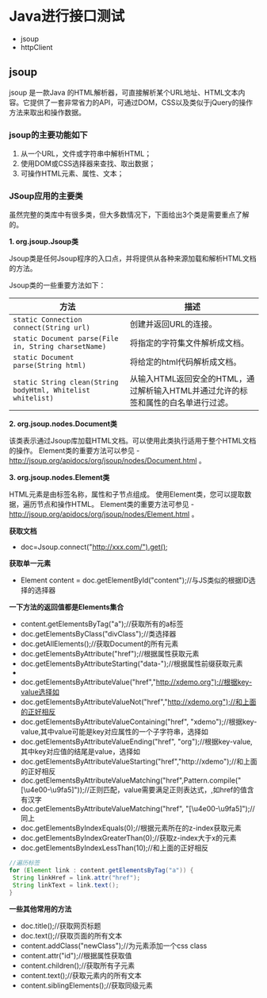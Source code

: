 # Java进行接口测试
- jsoup
- httpClient

## jsoup
jsoup 是一款Java 的HTML解析器，可直接解析某个URL地址、HTML文本内容。它提供了一套非常省力的API，可通过DOM，CSS以及类似于jQuery的操作方法来取出和操作数据。

### jsoup的主要功能如下
1. 从一个URL，文件或字符串中解析HTML；
2. 使用DOM或CSS选择器来查找、取出数据；
3. 可操作HTML元素、属性、文本；

### JSoup应用的主要类
虽然完整的类库中有很多类，但大多数情况下，下面给出3个类是需要重点了解的。

**1. org.jsoup.Jsoup类**

Jsoup类是任何Jsoup程序的入口点，并将提供从各种来源加载和解析HTML文档的方法。

Jsoup类的一些重要方法如下：
<table>
<thead>
<tr>
<th>方法</th>
<th>描述</th>
</tr>
</thead>
<tbody>
<tr>
<td><code>static Connection connect(String url)</code></td>
<td>创建并返回URL的连接。</td>
</tr>
<tr>
<td><code>static Document parse(File in, String charsetName)</code></td>
<td>将指定的字符集文件解析成文档。</td>
</tr>
<tr>
<td><code>static Document parse(String html)</code></td>
<td>将给定的html代码解析成文档。</td>
</tr>
<tr>
<td><code>static String clean(String bodyHtml, Whitelist whitelist)</code></td>
<td>从输入HTML返回安全的HTML，通过解析输入HTML并通过允许的标签和属性的白名单进行过滤。</td>
</tr>
</tbody>
</table>

**2. org.jsoup.nodes.Document类**

该类表示通过Jsoup库加载HTML文档。可以使用此类执行适用于整个HTML文档的操作。
Element类的重要方法可以参见 - http://jsoup.org/apidocs/org/jsoup/nodes/Document.html 。

**3. org.jsoup.nodes.Element类**

HTML元素是由标签名称，属性和子节点组成。 使用Element类，您可以提取数据，遍历节点和操作HTML。
Element类的重要方法可参见 - http://jsoup.org/apidocs/org/jsoup/nodes/Element.html 。

**获取文档**
- doc=Jsoup.connect("http://xxx.com/").get();
 
**获取单一元素**
- Element content = doc.getElementById("content");//与JS类似的根据ID选择的选择器<div id="content"></div>
 
**一下方法的返回值都是Elements集合**
- content.getElementsByTag("a");//获取所有的a标签<a href="#"></a>
- doc.getElementsByClass("divClass");//类选择器<div></div>
- doc.getAllElements();//获取Document的所有元素
- doc.getElementsByAttribute("href");//根据属性获取元素<a href="#"></a>
- doc.getElementsByAttributeStarting("data-");//根据属性前缀获取元素 <li data-name="Peter Liu" data-city="ShangHai" data-lang="CSharp" data-food="apple">
- doc.getElementsByAttributeValue("href","http://xdemo.org");//根据key-value选择如<a href="http://xdemo.org"></a>
- doc.getElementsByAttributeValueNot("href","http://xdemo.org");//和上面的正好相反
- doc.getElementsByAttributeValueContaining("href", "xdemo");//根据key-value,其中value可能是key对应属性的一个子字符串，选择如<a href="http://xdemo.org"></a>
- doc.getElementsByAttributeValueEnding("href", "org");//根据key-value,其中key对应值的结尾是value，选择如<a href="http://xdemo.org"></a>
- doc.getElementsByAttributeValueStarting("href","http://xdemo");//和上面的正好相反
- doc.getElementsByAttributeValueMatching("href",Pattern.compile("[\u4e00-\u9fa5]"));//正则匹配，value需要满足正则表达式，<a href="http://xdemo.org"></a>,如href的值含有汉字
- doc.getElementsByAttributeValueMatching("href", "[\u4e00-\u9fa5]");//同上
- doc.getElementsByIndexEquals(0);//根据元素所在的z-index获取元素
- doc.getElementsByIndexGreaterThan(0);//获取z-index大于x的元素
- doc.getElementsByIndexLessThan(10);//和上面的正好相反
 
```java
//遍历标签
for (Element link : content.getElementsByTag("a")) {
 String linkHref = link.attr("href");
 String linkText = link.text();
}
```
**一些其他常用的方法**
- doc.title();//获取网页标题
- doc.text();//获取页面的所有文本
- content.addClass("newClass");//为元素添加一个css class
- content.attr("id");//根据属性获取值
- content.children();//获取所有子元素
- content.text();//获取元素内的所有文本
- content.siblingElements();//获取同级元素
 

